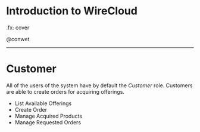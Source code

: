 # Introduction to WireCloud

.fx: cover

@conwet

---
# Customer

All of the users of the system have by default the *Customer* role. Customers are able to create orders for acquiring offerings.

* List Available Offerings
* Create Order
* Manage Acquired Products
* Manage Requested Orders
